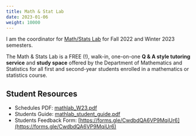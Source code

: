 ```yaml
---
title: Math & Stat Lab
date: 2023-01-06
weight: 10000
---
```


I am the coordinator for [Math/Stats Lab](https://www.yorku.ca/science/mathstats/help-for-undergrads/) for Fall 2022 and Winter 2023 semesters. 

The Math & Stats Lab is a FREE (!), walk-in, one-on-one **Q & A style tutoring service** and **study space** offered by the Department of Mathematics and Statistics for all first and second-year students enrolled in a mathematics or statistics course.

## Student Resources

-   Schedules PDF: [mathlab_W23.pdf](mathlab_W23.pdf)
-   Students Guide: [mathlab_student_guide.pdf](mathlab_student_guide.pdf)
-   Students Feedback Form: [https://forms.gle/CwdbdQA6VP9MqiUr6](https://forms.gle/CwdbdQA6VP9MqiUr6)
